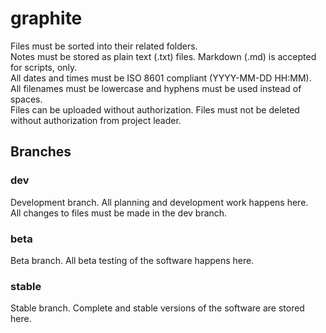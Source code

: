# graphite

Files must be sorted into their related folders.\
Notes must be stored as plain text (.txt) files. Markdown (.md) is accepted for scripts, only.\
All dates and times must be ISO 8601 compliant (YYYY-MM-DD HH:MM).\
All filenames must be lowercase and hyphens must be used instead of spaces.\
Files can be uploaded without authorization. Files must not be deleted without authorization from project leader.

## Branches
### dev
Development branch. All planning and development work happens here.\
All changes to files must be made in the dev branch.

### beta
Beta branch. All beta testing of the software happens here.

### stable
Stable branch. Complete and stable versions of the software are stored here.
